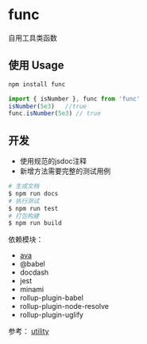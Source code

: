 # func
自用工具类函数

## 使用 Usage

```bash
npm install func
```

```javascript
import { isNumber }, func from 'func'
isNumber(5e3)   //true
func.isNumber(5e3) // true
```

## 开发

- 使用规范的jsdoc注释
- 新增方法需要完整的测试用例

```bash
# 生成文档
$ npm run docs
# 执行测试
$ npm run test
# 打包构建
$ npm run build
```

依赖模块：
- [ava](https://github.com/avajs/ava-docs/blob/master/zh_CN/readme.md)
- @babel
- docdash
- jest
- minami
- rollup-plugin-babel
- rollup-plugin-node-resolve
- rollup-plugin-uglify

参考：
[utility](https://github.com/node-modules/utility)